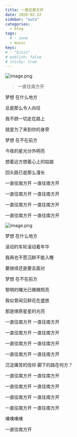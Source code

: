 ```yaml
---
title: 一直往南方开
date: 2020-02-22
sidebar: "auto"
categories:
  - blog
tags:
  # - zone
  - music
keys:
# - "bixin"
# publish: false
# sticky: true
---
```


![image.png](https://i.loli.net/2020/02/22/2w6ikKYWPNhZCnc.png)

> 一直往南方开

<!-- <video autoplay="autoplay" loop id="video" controls="" preload="none" poster="https://s2.ax1x.com/2020/02/22/3QDCUx.png" height="416.25" style="object-fit:fill;width:100%">
  <source id="mp4" src="https://s17.aconvert.com/convert/p3r68-cdx67/b54u3-eruk2.mp4" type="video/mp4">
</video> -->

梦想 在什么地方

总是那么令人向往

我不顾一切走在路上

就是为了来到你的身旁

梦想 在不在前方

今夜的星光分外明亮

想着远方想着心上的姑娘

回头路已是那么漫长

一直往南方开 一直往南方开

一直往南方开 一直往南方开

一直往南方开 一直往南方开

一直往南方开 一直往南方开

![image.png](https://i.loli.net/2020/02/22/Z7CQYGU1Owfpdo6.png)

梦想 在什么地方

滚动的车轮滚动着年华

我再也不愿沉醉不能入睡

要继续还是要去面对

梦想 在不在前方

黎明的曙光已微微照亮

我似曾闻见鲜花在盛放

那是燎原星星的光亮

一直往南方开 一直往南方开

一直往南方开 一直往南方开

一直往南方开 一直往南方开

一直往南方开 一直往南方开

沉淀痛苦的信仰 脚下的路在何方？

一直往南方开 一直往南方开

一直往南方开 一直往南方开

一直往南方开 一直往南方开

一直往南方开 一直往南方开

噢噢噢噢

一直往南方开

<audio autoplay="autoplay" loop id="video" controls="" preload="none" style="display: none" >
  <source id="mp3" src="https://bixin.fun/resources/20200222/公路之歌.mp3">
</audio>